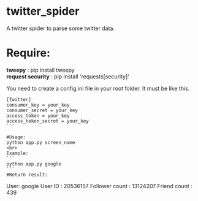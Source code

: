 # twitter_spider
A twitter spider to parse some twitter data.

# Require:
<strong>tweepy</strong> : pip install tweepy<br>
<strong>request security</strong> : pip install 'requests[security]'

You need to create a config.ini file in your root folder. It must be like this.
````
[Twitter]
consumer_key = your_key
consumer_secret = your_key
access_token = your_key
access_token_secret = your_key
```

#Usage:
python app.py screen_name
<br>
Example:
```
python app.py google
```
#Return result:

````
User: google 
User ID : 20536157
Follower count : 13124207
Friend count : 439
```
